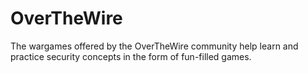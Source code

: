 # OverTheWire
The wargames offered by the OverTheWire community help learn and practice security concepts in the form of fun-filled games.

